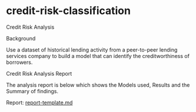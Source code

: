 # credit-risk-classification

Credit Risk Analysis

Background

Use a dataset of historical lending activity from a peer-to-peer lending services company to build a model that can identify the creditworthiness of borrowers.

Credit Risk Analysis Report

The analysis report is below which shows the Models used, Results and the Summary of findings.

Report: [report-template.md](!https://github.com/Zaidality/credit-risk-classification/files/11582844/report-template.md)
